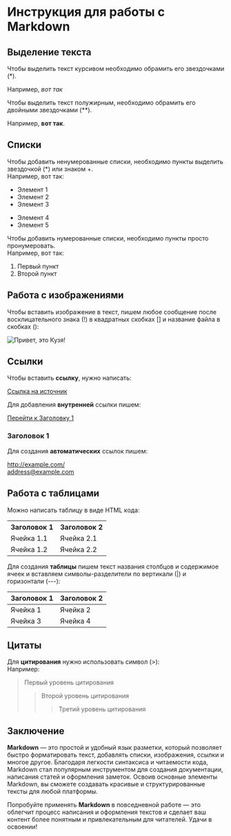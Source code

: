 # Инструкция для работы с Markdown

## Выделение текста

Чтобы выделить текст курсивом необходимо обрамить его звездочками (*). 

Например, *вот так*  

Чтобы выделить текст полужирным, необходимо обрамить его двойными звездочками (**).   

Например, **вот так**.

## Списки

Чтобы добавить ненумерованные списки, необходимо пункты выделить звездочкой (*) или знаком +.  
Например, вот так:
* Элемент 1
* Элемент 2
* Элемент 3
+ Элемент 4
+ Элемент 5

Чтобы добавить нумерованные списки, необходимо пункты просто пронумеровать.  
Например, вот так:
1. Первый пункт
2. Второй пункт

## Работа с изображениями

Чтобы вставить изображение в текст, пишем любое сообщение после восклицательного знака (!) в квадратных скобках [] и название файла в скобках ():  

![Привет, это Кузя!](Kuzya.jpg)

## Ссылки
Чтобы вставить **ссылку**, нужно написать:

[Ссылка на источник](https://www.example.com "Подсказка")

Для добавления **внутренней** ссылки пишем:  

[Перейти к Заголовку 1](#title1)
### <a id="title1">Заголовок 1</a>

Для создания **автоматических** ссылок пишем:

<http://example.com/>  
<address@example.com>

## Работа с таблицами

Можно написать таблицу в виде HTML кода:
<table>
    <tr>
        <th>Заголовок 1</th>
        <th>Заголовок 2</th>
    </tr>
    <tr>
        <td>Ячейка 1.1</td>
        <td>Ячейка 2.1</td>
    </tr>
    <tr>
        <td>Ячейка 1.2</td>
        <td>Ячейка 2.2</td>
    </tr>
</table>

Для создания **таблицы** пишем текст названия столбцов и содержимое ячеек и вставляем символы-разделители по вертикали (|) и горизонтали (---):  

| Заголовок 1 | Заголовок 2 |
| ----------- | ----------- |
| Ячейка 1 | Ячейка 2 |
| Ячейка 3 | Ячейка 4 |

## Цитаты

Для **цитирования** нужно использовать символ (>):  
Например:

> Первый уровень цитирования
>> Второй уровень цитирования
>>> Третий уровень цитирования

## Заключение

**Markdown** — это простой и удобный язык разметки, который позволяет быстро форматировать текст, добавлять списки, изображения, ссылки и многое другое. Благодаря легкости синтаксиса и читаемости кода, Markdown стал популярным инструментом для создания документации, написания статей и оформления заметок. Освоив основные элементы Markdown, вы сможете создавать красивые и структурированные тексты для любой платформы.

Попробуйте применять **Markdown** в повседневной работе — это облегчит процесс написания и оформления текстов и сделает ваш контент более понятным и привлекательным для читателей. Удачи в освоении!